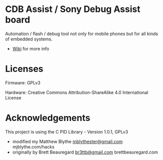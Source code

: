 ﻿CDB Assist / Sony Debug Assist board
====================================
Automation / flash / debug tool not only for mobile phones but for all kinds of embedded systems.

 - [Wiki] for more info

# Licenses
Firmware: GPLv3

Hardware: Creative Commons Attribution-ShareAlike 4.0 International License

# Acknowledgements
This project is using the C PID Library - Version 1.0.1, GPLv3
 * modified my Matthew Blythe <mblythester@gmail.com> mjblythe.com/hacks
 * originally by Brett Beauregard <br3ttb@gmail.com> brettbeauregard.com

[wiki]: https://github.com/sonyxperiadev/CDB-Assist/wiki
